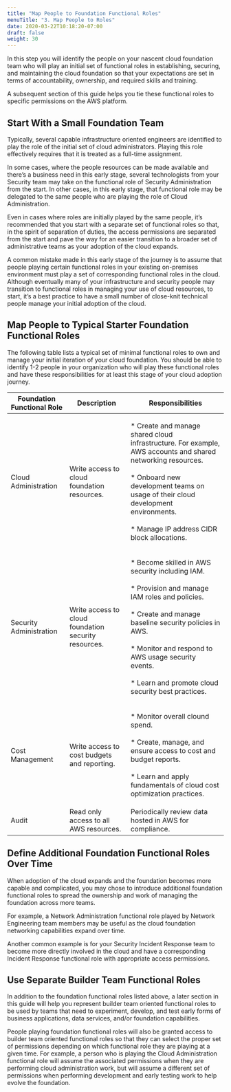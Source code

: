 ```yaml
---
title: "Map People to Foundation Functional Roles"
menuTitle: "3. Map People to Roles"
date: 2020-03-22T10:18:20-07:00
draft: false
weight: 30
---
```


In this step you will identify the people on your nascent cloud foundation team who will play an initial set of functional roles in establishing, securing, and maintaining the cloud foundation so that your expectations are set in terms of accountability, ownership, and required skills and training.

A subsequent section of this guide helps you tie these functional roles to specific permissions on the AWS platform. 

## Start With a Small Foundation Team

Typically, several capable infrastructure oriented engineers are identified to play the role of the initial set of cloud administrators. Playing this role effectively requires that it is treated as a full-time assignment.

In some cases, where the people resources can be made available and there’s a business need in this early stage, several technologists from your Security team may take on the functional role of Security Administration from the start.  In other cases, in this early stage, that functional role may be delegated to the same people who are playing the role of Cloud Administration.

Even in cases where roles are initially played by the same people, it’s recommended that you start with a separate set of functional roles so that, in the spirit of separation of duties, the access permissions are separated from the start and pave the way for an easier transition to a broader set of administrative teams as your adoption of the cloud expands.

A common mistake made in this early stage of the journey is to assume that people playing certain functional roles in your existing on-premises environment must play a set of corresponding functional roles in the cloud.  Although eventually many of your infrastructure and security people may transition to functional roles in managing your use of cloud resources, to start, it’s a best practice to have a small number of close-knit technical people manage your initial adoption of the cloud.

## Map People to Typical Starter Foundation Functional Roles
The following table lists a typical set of minimal functional roles to own and manage your initial iteration of your cloud foundation. You should be able to identify 1-2 people in your organization who will play these functional roles and have these responsibilities for at least this stage of your cloud adoption journey.

|Foundation Functional Role	|Description	|Responsibilities	|
|---	|---	|---	|
|Cloud Administration|Write access to cloud foundation resources.	|<p>* Create and manage shared cloud infrastructure. For example, AWS accounts and shared networking resources.<br><br>* Onboard new development teams on usage of their cloud development environments.<br><br>* Manage IP address CIDR block allocations.</p>|
|Security Administration|Write access to cloud foundation security resources.	|<p>* Become skilled in AWS security including IAM.<br><br>* Provision and manage IAM roles and policies.<br><br>* Create and manage baseline security policies in AWS.<br><br>* Monitor and respond to AWS usage security events.<br><br>* Learn and promote cloud security best practices.</p>|
|Cost Management|Write access to cost budgets and reporting.	|<p>* Monitor overall clound spend.<br><br>* Create, manage, and ensure access to cost and budget reports.<br><br>* Learn and apply fundamentals of cloud cost optimization practices.|
|Audit|Read only access to all AWS resources.	|Periodically review data hosted in AWS for compliance.	|

## Define Additional Foundation Functional Roles Over Time

When adoption of the cloud expands and the foundation becomes more capable and complicated, you may chose to introduce additional foundation functional roles to spread the ownership and work of managing the foundation across more teams. 

For example, a Network Administration functional role played by Network Engineering team members may be useful as the cloud foundation networking capabilities expand over time. 

Another common example is for your Security Incident Response team to become more directly involved in the cloud and have a corresponding Incident Response functional role with appropriate access permissions.

## Use Separate Builder Team Functional Roles

In addition to the foundation functional roles listed above, a later section in this guide will help you represent builder team oriented functional roles to be used by teams that need to experiment, develop, and test early forms of business applications, data services, and/or foundation capabilities.

People playing foundation functional roles will also be granted access to builder team oriented functional roles so that they can select the proper set of permissions depending on which functional role they are playing at a given time. For example, a person who is playing the Cloud Administration functional role will assume the associated permissions when they are performing cloud administration work, but will assume a different set of permissions when performing development and early testing work to help evolve the foundation.